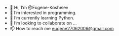 - 👋 Hi, I’m @Eugene-Koshelev
- 👀 I’m interested in programming.
- 🌱 I’m currently learning Python.
- 💞️ I’m looking to collaborate on ...
- 📫 How to reach me euqene27062006@gmail.com

<!---
Eugene-Koshelev/Eugene-Koshelev is a ✨ special ✨ repository because its `README.md` (this file) appears on your GitHub profile.
You can click the Preview link to take a look at your changes.
--->
